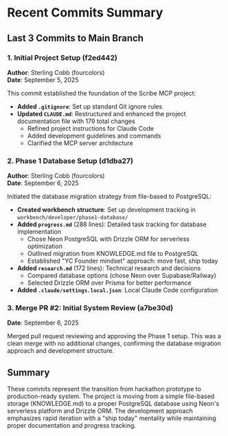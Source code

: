 # Recent Commits Summary

## Last 3 Commits to Main Branch

### 1. Initial Project Setup (f2ed442)
**Author**: Sterling Cobb (fourcolors)  
**Date**: September 5, 2025

This commit established the foundation of the Scribe MCP project:
- **Added `.gitignore`**: Set up standard Git ignore rules
- **Updated `CLAUDE.md`**: Restructured and enhanced the project documentation file with 179 total changes
  - Refined project instructions for Claude Code
  - Added development guidelines and commands
  - Clarified the MCP server architecture

### 2. Phase 1 Database Setup (d1dba27)
**Author**: Sterling Cobb (fourcolors)  
**Date**: September 6, 2025

Initiated the database migration strategy from file-based to PostgreSQL:
- **Created workbench structure**: Set up development tracking in `workbench/developer/phase1-database/`
- **Added `progress.md`** (288 lines): Detailed task tracking for database implementation
  - Chose Neon PostgreSQL with Drizzle ORM for serverless optimization
  - Outlined migration from KNOWLEDGE.md file to PostgreSQL
  - Established "YC Founder mindset" approach: move fast, ship today
- **Added `research.md`** (172 lines): Technical research and decisions
  - Compared database options (chose Neon over Supabase/Railway)
  - Selected Drizzle ORM over Prisma for better performance
- **Added `.claude/settings.local.json`**: Local Claude Code configuration

### 3. Merge PR #2: Initial System Review (a7be30d)
**Date**: September 6, 2025

Merged pull request reviewing and approving the Phase 1 setup. This was a clean merge with no additional changes, confirming the database migration approach and development structure.

## Summary

These commits represent the transition from hackathon prototype to production-ready system. The project is moving from a simple file-based storage (KNOWLEDGE.md) to a proper PostgreSQL database using Neon's serverless platform and Drizzle ORM. The development approach emphasizes rapid iteration with a "ship today" mentality while maintaining proper documentation and progress tracking.